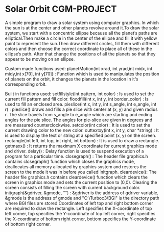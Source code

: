 # Solar Orbit CGM-PROJECT

A simple program to draw a solar system using computer graphics. In which the sun is at the center and other planets revolve around it.To draw the solar system, 
we start with a concentric ellipse because all the planet’s paths are elliptical.Then make a circle in the center of the ellipse and fill it with yellow paint to 
represent the sun.Then draw different circles, fill them with different colors and then choose the correct coordinate to place all of these in the ellipse’s path. 
After that change the positions of all the planets so that they appear to be moving on an ellipse.


Custom made functions used:
planetMotion(int xrad, int yrad,int midx, int midy,int x[70], int y[70]) : Function which is used to manipulates the position of planets on the orbit, it changes the planets in the
location in it's corresponding orbit.

Built in functions used:
setfillstyle(int pattern, int color) : Is used to set the current fill pattern and fill color.
floodfill(int x, int y, int border_color) : Is used to fill an enclosed area.
pieslice(int x, int y, int s_angle, int e_angle, int r) : pieslice() draws and fills a pie slice with center at (x, y) and given radius r. The slice travels from s_angle to e_angle which are starting and ending angles for the pie slice. The angles for pie-slice are given in degrees and are measured counterclockwise.
setcolor(int color) :  It is used to set the current drawing color to the new color.
outtextxy(int x, int y, char *string) : It is used to display the text or string at a specified point (x, y) on the screen.
rectangle(int left, int top, int right, int bottom) :  It is used to draw a rectangle.
getmaxx() : It returns the maximum X coordinate for current graphics mode and driver.
delay() :  Delay function is used to suspend execution of a program for a particular time.
closegraph() : The header file graphics.h contains closegraph() function which closes the graphics mode, deallocates all memory allocated by graphics system and restores the screen to the mode it was in before you called initgraph.
cleardevice(): The header file graphics.h contains cleardevice() function which clears the screen in graphics mode and sets the current position to (0,0). Clearing the screen consists of filling the screen with current background color.
initgraph(&gdriver, &gmode, "") : &gdriver is the address of gdriver variable, &gmode is the address of gmode and  "C:\\Turboc3\\BGI" is the directory path where BGI files are stored
Coordinates of left top and right bottom corner are required to draw the rectangle.
Left specifies the X-coordinate of top left corner, top specifies the Y-coordinate of top left corner, right specifies the X-coordinate of bottom right corner, bottom specifies the Y-coordinate of bottom right corner.
